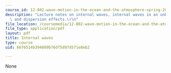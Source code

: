 ```yaml
---
course_id: 12-802-wave-motion-in-the-ocean-and-the-atmosphere-spring-2008
description: "Lecture notes on internal waves, internal waves in an unbounded fluid,\
  \ and dispersion effects.\r\n"
file_location: /coursemedia/12-802-wave-motion-in-the-ocean-and-the-atmosphere-spring-2008/6676514b394889b76df5d97d571e8eb2_MIT12_802S08_lec06.pdf
file_type: application/pdf
layout: pdf
title: Internal waves
type: course
uid: 6676514b394889b76df5d97d571e8eb2

---
```

None